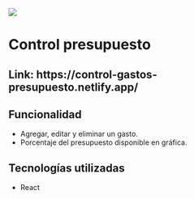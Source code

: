 <p align='left'>
    <img src='https://storage.googleapis.com/stateless-main-bizlatinhub/2016/06/Presupuesto-608x400.jpg'</img>
</p>

# Control presupuesto


<p align="left">
  <h2>Link: https://control-gastos-presupuesto.netlify.app/</h2>
</p>

## Funcionalidad

- Agregar, editar y eliminar un gasto.
- Porcentaje del presupuesto disponible en gráfica.


 ## Tecnologías utilizadas
 - React
 
